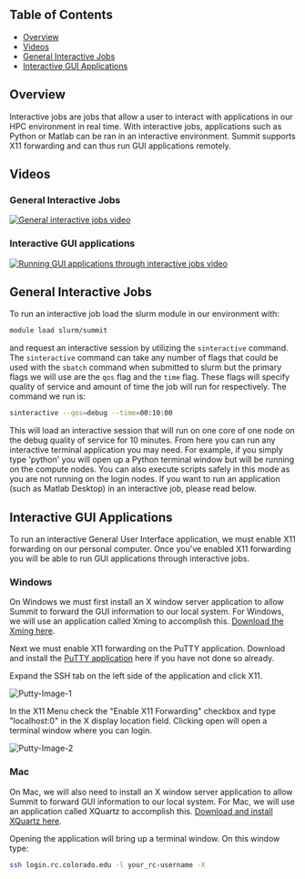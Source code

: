 ## Table of Contents
- [Overview](#overview)
- [Videos](#videos)
- [General Interactive Jobs](#general-interactive-jobs)
- [Interactive GUI Applications](#interactive-gui-applications)

## Overview

Interactive jobs are jobs that allow a user to interact with applications in our HPC environment in real time. With interactive jobs, applications such as Python or Matlab can be ran in an interactive environment. Summit supports X11 forwarding and can thus run GUI applications remotely.

## Videos

### General Interactive Jobs
[![General interactive jobs video](https://raw.githubusercontent.com/ResearchComputing/Research-Computing-User-Tutorials/master/Interactive-Jobs/Interactive-Jobs-Video.jpg)](https://www.youtube.com/watch?v=hpdYdBsPynQ)  

### Interactive GUI applications
[![Running GUI applications through interactive jobs video](https://raw.githubusercontent.com/ResearchComputing/Research-Computing-User-Tutorials/master/Interactive-Jobs/Gui-Applications-Video.jpg)](https://www.youtube.com/watch?v=vSYNKlEKg3Y) 

## General Interactive Jobs
To run an interactive job load the slurm module in our environment with:

```bash
module load slurm/summit
```

and request an interactive session by utilizing the `sinteractive` command. 
The `sinteractive` command can take any number of flags that could be used with the `sbatch` command when submitted to slurm but the primary flags we will use are the `qos` flag and the `time` flag. These flags will specify quality of service and amount of time the job will run for respectively. The command we run is:

```bash
sinteractive --qos=debug --time=00:10:00
``` 

This will load an interactive session that will run on one core of one node on the debug quality of service for 10 minutes. From here you can run any interactive terminal application you may need.  For example, if you simply type 'python' you will open up a Python terminal window but will be running on the compute nodes.  You can also execute scripts safely in this mode as you are not running on the login nodes.  If you want to run an application (such as Matlab Desktop) in an interactive job, please read below.

## Interactive GUI Applications

To run an interactive General User Interface application, we must enable X11 forwarding on our personal computer.
Once you've enabled X11 forwarding you will be able to run GUI applications through interactive jobs.

### Windows

On Windows we must first install an X window server application to allow Summit to forward the GUI information to our local system. For Windows, we will use an application called Xming to accomplish this. [Download the Xming here](https://sourceforge.net/projects/xming/).

Next we must enable X11 forwarding on the PuTTY application. Download and install the [PuTTY application](https://www.chiark.greenend.org.uk/~sgtatham/putty/latest.html) here if you have not done so already. 

Expand the SSH tab on the left side of the application and click X11.

![Putty-Image-1](https://raw.githubusercontent.com/ResearchComputing/Research-Computing-User-Tutorials/master/Interactive-Jobs/putty-1.png)

In the X11 Menu check the "Enable X11 Forwarding" checkbox and type "localhost:0" in the X display location field.
Clicking open will open a terminal window where you can login.

![Putty-Image-2](https://raw.githubusercontent.com/ResearchComputing/Research-Computing-User-Tutorials/master/Interactive-Jobs/putty-2.png)

### Mac

On Mac, we will also need to install an X window server application to allow Summit to forward GUI information to our local system. For Mac, we will use an application called XQuartz to accomplish this. [Download and install XQuartz here](https://www.xquartz.org/).

Opening the application will bring up a terminal window. On this window type:
```bash
ssh login.rc.colorado.edu -l your_rc-username -X
``` 
